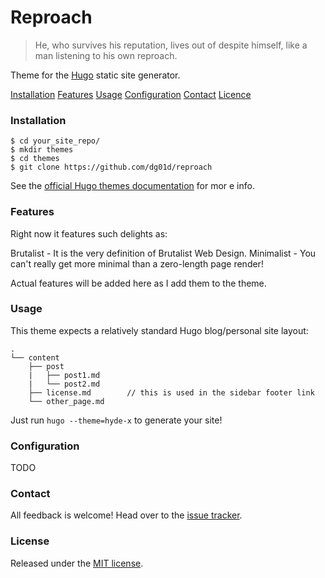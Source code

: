 Reproach
========

> He, who survives his reputation, lives out of despite himself, like a man listening to his own reproach.

Theme for the [Hugo](http://gohugo.io) static site generator.

[Installation](#installation)
[Features](#features)
[Usage](#usage)
[Configuration](#configuration)
[Contact](#contact)
[Licence](#licence)

### Installation 

```
$ cd your_site_repo/
$ mkdir themes
$ cd themes
$ git clone https://github.com/dg01d/reproach
```

See the [official Hugo themes documentation](http://gohugo.io/themes/installing) for mor
e info.

### Features

Right now it features such delights as:

Brutalist - It is the very definition of Brutalist Web Design.
Minimalist - You can't really get more minimal than a zero-length page render!

Actual features will be added here as I add them to the theme.

### Usage

This theme expects a relatively standard Hugo blog/personal site layout:
```
.
└── content
    ├── post
    |   ├── post1.md
    |   └── post2.md
    ├── license.md        // this is used in the sidebar footer link
    └── other_page.md
```

Just run `hugo --theme=hyde-x` to generate your site!

### Configuration

TODO

### Contact

All feedback is welcome! Head over to the [issue tracker](https://github.com/dg01d/reproach/issues).

### License

Released under the [MIT license](https://github.com/dg01d/reproach/blob/master/LICENSE.md).